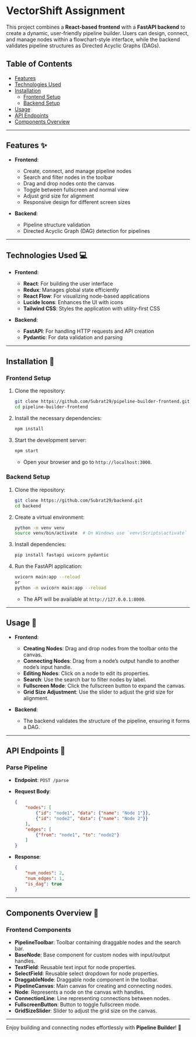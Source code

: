 # VectorShift Assignment

This project combines a **React-based frontend** with a **FastAPI backend** to create a dynamic, user-friendly pipeline builder. Users can design, connect, and manage nodes within a flowchart-style interface, while the backend validates pipeline structures as Directed Acyclic Graphs (DAGs). 

## Table of Contents

- [Features](#features)
- [Technologies Used](#technologies-used)
- [Installation](#installation)
  - [Frontend Setup](#frontend-setup)
  - [Backend Setup](#backend-setup)
- [Usage](#usage)
- [API Endpoints](#api-endpoints)
- [Components Overview](#components-overview)

---

## Features ✨

- **Frontend**:
  - Create, connect, and manage pipeline nodes
  - Search and filter nodes in the toolbar
  - Drag and drop nodes onto the canvas
  - Toggle between fullscreen and normal view
  - Adjust grid size for alignment
  - Responsive design for different screen sizes

- **Backend**:
  - Pipeline structure validation
  - Directed Acyclic Graph (DAG) detection for pipelines

---

## Technologies Used 💻

- **Frontend**:
  - **React**: For building the user interface
  - **Redux**: Manages global state efficiently
  - **React Flow**: For visualizing node-based applications
  - **Lucide Icons**: Enhances the UI with icons
  - **Tailwind CSS**: Styles the application with utility-first CSS

- **Backend**:
  - **FastAPI**: For handling HTTP requests and API creation
  - **Pydantic**: For data validation and parsing

---

## Installation 🚀

### Frontend Setup

1. Clone the repository:
   ```bash
   git clone https://github.com/Subrat29/pipeline-builder-frontend.git
   cd pipeline-builder-frontend
   ```

2. Install the necessary dependencies:
   ```bash
   npm install
   ```

3. Start the development server:
   ```bash
   npm start
   ```
   - Open your browser and go to `http://localhost:3000`.

### Backend Setup

1. Clone the repository:
   ```bash
   git clone https://github.com/Subrat29/backend.git
   cd backend
   ```

2. Create a virtual environment:
   ```bash
   python -m venv venv
   source venv/bin/activate  # On Windows use `venv\Scripts\activate`
   ```

3. Install dependencies:
   ```bash
   pip install fastapi uvicorn pydantic
   ```

4. Run the FastAPI application:
   ```bash
   uvicorn main:app --reload
   or 
   python -m uvicorn main:app --reload
   ```
   - The API will be available at `http://127.0.0.1:8000`.

---

## Usage 🧩

- **Frontend**:
  - **Creating Nodes**: Drag and drop nodes from the toolbar onto the canvas.
  - **Connecting Nodes**: Drag from a node’s output handle to another node’s input handle.
  - **Editing Nodes**: Click on a node to edit its properties.
  - **Search**: Use the search bar to filter nodes by label.
  - **Fullscreen Mode**: Click the fullscreen button to expand the canvas.
  - **Grid Size Adjustment**: Use the slider to adjust the grid size for alignment.

- **Backend**:
  - The backend validates the structure of the pipeline, ensuring it forms a DAG.

---

## API Endpoints 📡

### Parse Pipeline

- **Endpoint**: `POST /parse`
- **Request Body**:
    ```json
    {
        "nodes": [
            {"id": "node1", "data": {"name": "Node 1"}},
            {"id": "node2", "data": {"name": "Node 2"}}
        ],
        "edges": [
            {"from": "node1", "to": "node2"}
        ]
    }
    ```

- **Response**:
    ```json
    {
        "num_nodes": 2,
        "num_edges": 1,
        "is_dag": true
    }
    ```

---

## Components Overview 🧱

### Frontend Components

- **PipelineToolbar**: Toolbar containing draggable nodes and the search bar.
- **BaseNode**: Base component for custom nodes with input/output handles.
- **TextField**: Reusable text input for node properties.
- **SelectField**: Reusable select dropdown for node properties.
- **DraggableNode**: Draggable node component in the toolbar.
- **PipelineCanvas**: Main canvas for creating and connecting nodes.
- **Node**: Represents a node on the canvas with handles.
- **ConnectionLine**: Line representing connections between nodes.
- **FullscreenButton**: Button to toggle fullscreen mode.
- **GridSizeSlider**: Slider to adjust the grid size on the canvas.

---

Enjoy building and connecting nodes effortlessly with **Pipeline Builder**! 🎉
